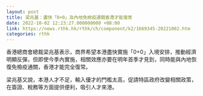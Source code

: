 ```yaml
---
layout: post
title: 梁兆基：盡快「0+0」及內地免檢疫通關香港才能復常
date: 2022-10-02 12:23:27.000000000 +08:00
link: https://news.rthk.hk/rthk/ch/component/k2/1669345-20221002.htm
categories: rthk
---
```


香港總商會總裁梁兆基表示，商界希望本港盡快實施「0+0」入境安排，推動經濟明顯反彈，但即使今季內實施，相關效應亦要在明年首季才見到，同時能與內地恢復免檢疫通關，香港才能完全復常。

梁兆基又說，本港人才不足，輸入優才的門檻太高，促請特區政府改變相關政策，在簽證、稅務等方面提供便利，吸引人才來港。

